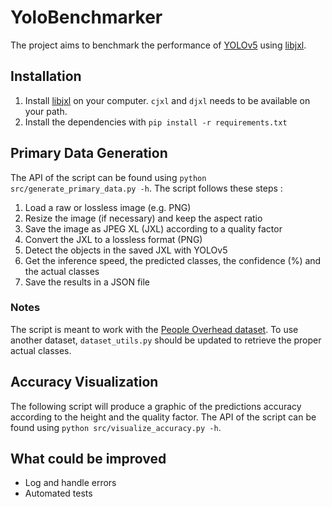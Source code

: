 # YoloBenchmarker

The project aims to benchmark the performance of [YOLOv5](https://github.com/ultralytics/yolov5) using [libjxl](https://github.com/libjxl/libjxl).

## Installation

1. Install [libjxl](https://github.com/libjxl/libjxl/releases) on your computer. `cjxl` and `djxl` needs to be available on your path.
1. Install the dependencies with `pip install -r requirements.txt`

## Primary Data Generation

The API of the script can be found using `python src/generate_primary_data.py -h`. The script follows these steps :

1. Load a raw or lossless image (e.g. PNG)
1. Resize the image (if necessary) and keep the aspect ratio
1. Save the image as JPEG XL (JXL) according to a quality factor
1. Convert the JXL to a lossless format (PNG)
1. Detect the objects in the saved JXL with YOLOv5
1. Get the inference speed, the predicted classes, the confidence (%) and the actual classes
1. Save the results in a JSON file

### Notes

The script is meant to work with the [People Overhead dataset](https://www.kaggle.com/datasets/hifrom/people-overhead). To use another dataset, `dataset_utils.py` should be updated to retrieve the proper actual classes.

## Accuracy Visualization

The following script will produce a graphic of the predictions accuracy according to the height and the quality factor. The API of the script can be found using `python src/visualize_accuracy.py -h`.

## What could be improved

- Log and handle errors
- Automated tests
